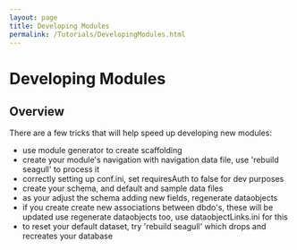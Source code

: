 ```yaml
---
layout: page
title: Developing Modules
permalink: /Tutorials/DevelopingModules.html
---
```


<!-- Name: Tutorials/DevelopingModules -->
<!-- Version: 1 -->
<!-- Last-Modified: 2006/06/06 02:54:10 -->
<!-- Author: demian -->
<!-- Status: Updated -->

# Developing Modules
## Overview
There are a few tricks that will help speed up developing new modules:
 * use module generator to create scaffolding
 * create your module's navigation with navigation data file, use 'rebuild seagull' to process it
 * correctly setting up conf.ini, set requiresAuth to false for dev purposes
 * create your schema, and default and sample data files
 * as your adjust the schema adding new fields, regenerate dataobjects
 * if you create create new associations between dbdo's, these will be updated use regenerate dataobjects too, use dataobjectLinks.ini for this
 * to reset your default dataset, try 'rebuild seagull' which drops and recreates your database